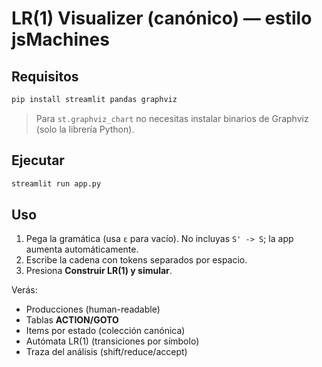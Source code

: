 
# LR(1) Visualizer (canónico) — estilo jsMachines

## Requisitos
```bash
pip install streamlit pandas graphviz
```
> Para `st.graphviz_chart` no necesitas instalar binarios de Graphviz (solo la librería Python).

## Ejecutar
```bash
streamlit run app.py
```

## Uso
1. Pega la gramática (usa `ε` para vacío). No incluyas `S' -> S`; la app aumenta automáticamente.
2. Escribe la cadena con tokens separados por espacio.
3. Presiona **Construir LR(1) y simular**.

Verás:
- Producciones (human-readable)
- Tablas **ACTION/GOTO**
- Items por estado (colección canónica)
- Autómata LR(1) (transiciones por símbolo)
- Traza del análisis (shift/reduce/accept)
